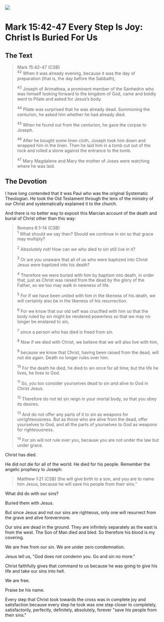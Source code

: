 <img class="intro-right" src="/images/art-mark.jpg">

# Mark 15:42-47 Every Step Is Joy: Christ Is Buried For Us

## The Text

>Mark 15:42–47 (CSB)  
><sup>42</sup> When it was already evening, because it was the day of preparation (that is, the day before the Sabbath), 
>
><sup>43</sup> Joseph of Arimathea, a prominent member of the Sanhedrin who was himself looking forward to the kingdom of God, came and boldly went to Pilate and asked for Jesus’s body. 
>
><sup>44</sup> Pilate was surprised that he was already dead. Summoning the centurion, he asked him whether he had already died. 
>
><sup>45</sup> When he found out from the centurion, he gave the corpse to Joseph. 
>
><sup>46</sup> After he bought some linen cloth, Joseph took him down and wrapped him in the linen. Then he laid him in a tomb cut out of the rock and rolled a stone against the entrance to the tomb. 
>
><sup>47</sup> Mary Magdalene and Mary the mother of Joses were watching where he was laid.

## The Devotion

I have long contended that it was Paul who was the original Systematic Theologian. He took the Old Testament through the lens of the ministry of our Christ and systematically explained it to the church.

And there is no better way to exposit this Marcian account of the death and burial of Christ other than this way:

>Romans 6:1–14 (CSB)  
><sup>1</sup> What should we say then? Should we continue in sin so that grace may multiply? 
>
><sup>2</sup> Absolutely not! How can we who died to sin still live in it? 
>
><sup>3</sup> Or are you unaware that all of us who were baptized into Christ Jesus were baptized into his death? 
>
><sup>4</sup> Therefore we were buried with him by baptism into death, in order that, just as Christ was raised from the dead by the glory of the Father, so we too may walk in newness of life. 
>
><sup>5</sup> For if we have been united with him in the likeness of his death, we will certainly also be in the likeness of his resurrection. 
>
><sup>6</sup> For we know that our old self was crucified with him so that the body ruled by sin might be rendered powerless so that we may no longer be enslaved to sin, 
>
><sup>7</sup> since a person who has died is freed from sin. 
>
><sup>8</sup> Now if we died with Christ, we believe that we will also live with him, 
>
><sup>9</sup> because we know that Christ, having been raised from the dead, will not die again. Death no longer rules over him. 
>
><sup>10</sup> For the death he died, he died to sin once for all time; but the life he lives, he lives to God. 
>
><sup>11</sup> So, you too consider yourselves dead to sin and alive to God in Christ Jesus. 
>
><sup>12</sup> Therefore do not let sin reign in your mortal body, so that you obey its desires. 
>
><sup>13</sup> And do not offer any parts of it to sin as weapons for unrighteousness. But as those who are alive from the dead, offer yourselves to God, and all the parts of yourselves to God as weapons for righteousness. 
>
><sup>14</sup> For sin will not rule over you, because you are not under the law but under grace.

Christ has died.

He did not die for all of the world. He died for his people. Remember the angelic prophecy to Joseph:

>Matthew 1:21 (CSB) She will give birth to a son, and you are to name him Jesus, because he will save his people from their sins.”

What did do with our sins? 

Buried them with Jesus.

But since Jesus and not our sins are righteous, only one will resurrect from the grave and alive forevermore.

Our sins are dead in the ground. They are infinitely separately as the east is from the west. The Son of Man died and bled. So therefore his blood is my covering.

We are free from our sin. We are under zero condemnation.

Jesus tell us, "God does not condemn you. Go and sin no more."

Christ faithfully gives that command to us because he was going to give his life and take our sins into hell.

We are free.

Praise be his name.

Every step that Christ took towards the cross was in complete joy and satisfaction because every step he took was one step closer to completely, satisfactorily, perfectly, definitely, absolutely, forever "save his people from their sins."
